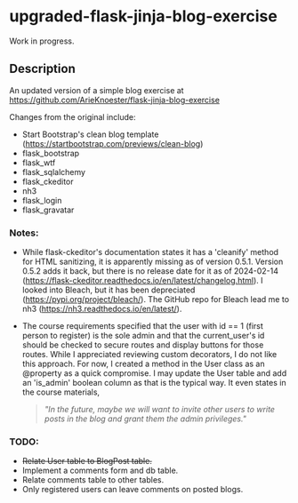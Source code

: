 # upgraded-flask-jinja-blog-exercise

Work in progress.

## Description

An updated version of a simple blog exercise at https://github.com/ArieKnoester/flask-jinja-blog-exercise


Changes from the original include:
- Start Bootstrap's clean blog template (https://startbootstrap.com/previews/clean-blog)
- flask_bootstrap
- flask_wtf
- flask_sqlalchemy
- flask_ckeditor
- nh3
- flask_login
- flask_gravatar

### Notes:
- While flask-ckeditor's documentation states it has a 'cleanify' method for HTML sanitizing, it is 
apparently missing as of version 0.5.1. Version 0.5.2 adds it back, but there is no release date for it
as of 2024-02-14 (https://flask-ckeditor.readthedocs.io/en/latest/changelog.html). I looked into Bleach, 
but it has been depreciated (https://pypi.org/project/bleach/). The GitHub repo for Bleach lead me to 
nh3 (https://nh3.readthedocs.io/en/latest/).


- The course requirements specified that the user with id == 1 (first person to register) is the sole 
admin and that the current_user's id should be checked to secure routes and display buttons for those 
routes. While I appreciated reviewing custom decorators, I do not like this approach. For now, I created
a method in the User class as an @property as a quick compromise. I may update the User table and add an
'is_admin' boolean column as that is the typical way. It even states in the course materials,
  > _"In the future, maybe we will want to invite other users to write posts in the blog and grant them
      the admin privileges."_
  
### TODO:
- ~~Relate User table to BlogPost table.~~
- Implement a comments form and db table.
- Relate comments table to other tables.
- Only registered users can leave comments on posted blogs.